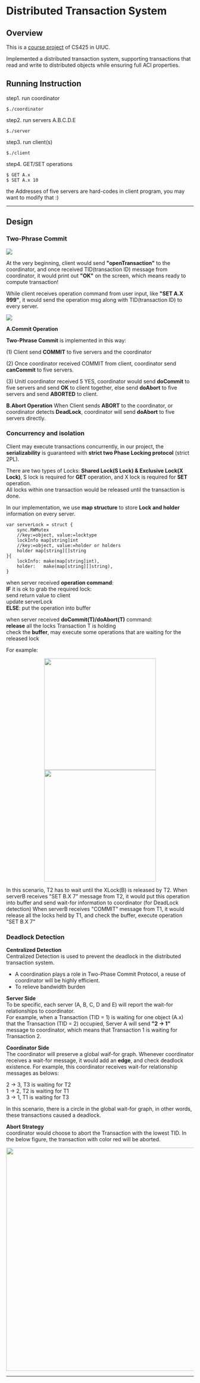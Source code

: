 # Distributed Transaction System

## Overview
This is a [course project](https://courses.engr.illinois.edu/ece428/sp2019//mps/mp3.html) of CS425 in UIUC.  

Implemented a distributed transaction system, supporting transactions that read and write to distributed objects while ensuring full ACI properties.  

## Running Instruction

step1. run coordinator

```
$./coordinator
```
step2. run servers A.B.C.D.E

```
$./server
```
step3. run client(s)

```
$./client
```
step4. GET/SET operations

```
$ GET A.x
$ SET A.x 10
```
the Addresses of five servers are hard-codes in client program, you may want to modify that :)

***

## Design

### Two-Phrase Commit
![](http://ww2.sinaimg.cn/large/006tNc79ly1g5fq37x55ej30n90cwacb.jpg)

At the very beginning, client would send **"openTransaction"** to the coordinator, and once received TID(transaction ID) message from coordinator, it would print out **"OK"** on the screen, which means ready to compute transaction!  

While client receives operation command from user input, like  **"SET A.X 999"**, it would send the operation msg along with TID(transaction ID) to every server.

![](http://ww1.sinaimg.cn/large/006tNc79ly1g5frb038c5j30l00ewtbh.jpg)

**A.Commit Operation**  

**Two-Phrase Commit**  is implemented in this way:  

(1) Client send **COMMIT** to five servers and the coordinator  

(2) Once coordinator received COMMIT from client, coordinator send **canCommit** to five servers.  

(3) Unitl coordinator received 5 YES, coordinator would send **doCommit** to five servers and send **OK** to client together, else send **doAbort** to five servers and send **ABORTED** to client.

**B.Abort Operation**
When Client sends **ABORT** to the coordinator, or coordinator detects **DeadLock**, coordinator will send **doAbort** to five servers directly.

### Concurrency and isolation
Client may execute transactions concurrently, in our project, the **serializability** is guaranteed with **strict two Phase Locking protocol** (strict 2PL).  

There are two types of Locks: **Shared Lock(S Lock) & Exclusive Lock(X Lock)**, S lock is required for **GET** operation, and X lock is required for **SET** operation.  
All locks within one transaction would be released until the transaction is done.

In our implementation, we use **map structure** to store **Lock and holder** information on every server.

```
var serverLock = struct {
	sync.RWMutex
	//key:=object, value:=locktype
	lockInfo map[string]int
	//key:=object, value:=holder or holders
	holder map[string][]string
}{
	lockInfo: make(map[string]int),
	holder:   make(map[string][]string),
}
```

when server received **operation command**:  
**IF** it is ok to grab the required lock:  
send return value to client  
update serverLock   
**ELSE**: 
put the operation into buffer
 
when server received **doCommit(T)/doAbort(T)** command:  
**release** all the locks Transaction T is holding  
 check the **buffer**, may execute some operations that are waiting for the released lock

For example:  

<p align="center">

  <img width="300" src="http://ww3.sinaimg.cn/large/006tNc79ly1g5fqnezkwpj30ec0alwf4.jpg">
    <img width="300" src="http://ww2.sinaimg.cn/large/006tNc79ly1g5fqns6kmpj30ja08ddgk.jpg">
  
</p>

In this scenario, T2 has to wait until the XLock(B) is released by T2.
When serverB receives "SET B.X 7" message from T2, it would put this operation into buffer and send wait-for information to coordinator (for DeadLock detection)
When serverB receives "COMMIT" message from T1, it would release all the locks held by T1, and check the buffer, execute operation "SET B.X 7"

### Deadlock Detection

**Centralized Detection**  
Centralized Detection is used to prevent the deadlock in the distributed transaction system.
- A coordination plays a role in Two-Phase Commit Protocol, a reuse of coordinator will be highly efficient.
- To relieve bandwidth burden

**Server Side**  
To be specific, each server (A, B, C, D and E) will report the wait-for relationships to coordinator.  
For example, when a Transaction (TID = 1) is waiting for one object (A.x) that the Transaction (TID = 2) occupied, Server A will send **"2 → 1"**  message to coordinator, which means that Transaction 1 is waiting for Transaction 2.

**Coordinator Side**  
The coordinator will preserve a global waif-for graph. Whenever coordinator receives a wait-for message, it would add an 
**edge**, and check deadlock existence. For example, this coordinator receives wait-for relationship messages as belows:  

2 → 3, T3 is waiting for T2  
1 → 2, T2 is waiting for T1  
3 → 1, T1 is waiting for T3  

In this scenario, there is a circle in the global wait-for graph, in other words, these transactions caused a deadlock.

**Abort Strategy**  
coordinator would choose to abort the Transaction with the lowest TID. In the below figure, the transaction with color red will be aborted.
<p align="center">
    <img width="600" src="http://ww3.sinaimg.cn/large/006tNc79ly1g5fqvo2pdqj30fz09hdge.jpg">
</p>

*** 
